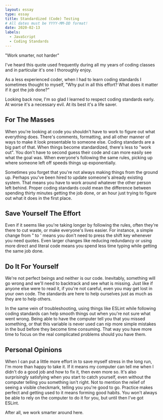 ```yaml
---
layout: essay
type: essay
title: Standardized (Code) Testing
# All dates must be YYYY-MM-DD format!
date: 2020-02-13
labels:
  - JavaScript
  - Coding Standards
---
```


"Work smarter, not harder"

I've heard this quote used frequently during all my years of coding classes and in particular it's one I thoroughly enjoy.

As a less experienced coder, when I had to learn coding standards I sometimes thought to myself, "Why put in all this effort? What does it matter if it got the job done?"

Looking back now, I'm so glad I learned to respect coding standards early. At worse it's a necessary evil. At its best it's a life saver.

## For The Masses

When you're looking at code you shouldn't have to work to figure out what everything does. There's comments, formatting, and all other manner of ways to make it look presentable to someone else. Coding standards are a big part of that. When things become standardized, there's less to "work out". You don't have to second guess their code and can more easily see what the goal was. When everyone's following the same rules, picking up where someone left off speeds things up exponentially.

Sometimes you forget that you're not always making things from the ground up. Perhaps you've been hired to update someone's already existing system. That means you have to work around whatever the other person left behind. Proper coding standards could mean the difference between spending thirty minutes getting the job done, or an hour just trying to figure out what it does in the first place.

## Save Yourself The Effort

Even if it seems like you're taking longer by following the rules, often they're there to cut waste, or make everyone's lives easier. For instance, a simple change from " to ' means you don't need to press the shift key whenever you need quotes. Even larger changes like reducing redundancy or using more direct and literal code means you spend less time typing while getting the same job done.

## Do It For Yourself

We're not perfect beings and neither is our code. Inevitably, something will go wrong and we'll need to backtrack and see what is missing. Just like if anyone else were to read it, if you're not careful, even you may get lost in your own code. The standards are here to help ourselves just as much as they are to help others.

In the same vein of troubleshooting, using things like ESLint while following coding standards can help smooth things out when you're not sure what went wrong. Being able to have the computer tell you that you missed something, or that this variable is never used can nip more simple mistakes in the bud before they become time consuming. That way you have more time to focus on the real complicated problems should you have them.

## Personal Opinions

When I can put a little more effort in to save myself stress in the long run, I'm more than happy to take it. If it means my computer can tell me when I didn't do a good job and how to fix it, then even more so. It's also surprisingly satisfying when you start to catch yourself, even without the computer telling you something isn't right. Not to mention the relief of seeing a visible checkmark, telling you you're good to go. Practice makes perfect and getting used to it means forming good habits. You won't always be able to rely on the computer to do it for you, but until then I've got ESLint.

After all, we work smarter around here.
